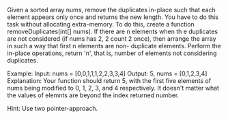 Given a sorted array nums, remove the duplicates in-place such that each element appears only once and returns the new length.
You have to do this task without allocating extra-memory.
To do this, create a function removeDuplicates(int[] nums). If there are n elements when th e duplicates are not considered (if nums has 2, 2 count 2 once),
then arrange the array in such a way that first n elements are non- duplicate elements. Perform the in-place operations, return 'n', that is, number of elements
not considering duplicates.

Example:
Input: nums = [0,0,1,1,1,2,2,3,3,4]
Output: 5, nums = [0,1,2,3,4]
Explanation: Your function should return 5, with the first five elements of nums being modified to 0, 1, 2, 3, and 4 respectively.
             It doesn't matter what the values of elemnts are beyond the index returned number.

Hint: Use two pointer-approach.

